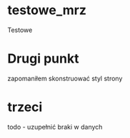 # testowe_mrz
Testowe

# Drugi punkt

zapomaniłem skonstruować styl strony

# trzeci

todo - uzupełnić braki w danych
